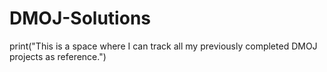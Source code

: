 # DMOJ-Solutions

print("This is a space where I can track all my previously completed DMOJ projects as reference.")
